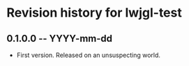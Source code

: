 # Revision history for lwjgl-test

## 0.1.0.0  -- YYYY-mm-dd

* First version. Released on an unsuspecting world.
